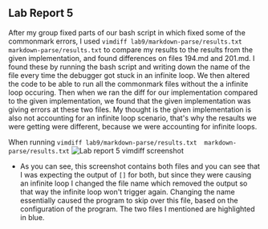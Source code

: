 ## Lab Report 5

After my group fixed parts of our bash script in which fixed some of the commonmark errors, I used `vimdiff lab9/markdown-parse/results.txt  markdown-parse/results.txt` to compare my results to the results from the given implementation, and found differences on files 194.md and 201.md. I found these by running the bash script and writing down the name of the file every time the debugger got stuck in an infinite loop. We then altered the code to be able to run all the commonmark files without the a infinite loop occuring. Then when we ran the diff for our implementation compared to the given implementation, we found that the given implementation was giving errors at these two files. My thought is the given implementation is also not accounting for an infinite loop scenario, that's why the resaults we were getting were different, because we were accounting for infinite loops.

When running `vimdiff lab9/markdown-parse/results.txt  markdown-parse/results.txt`
![Lab report 5 vimdiff screenshot](https://user-images.githubusercontent.com/97641362/158958476-31904625-a73b-4411-96bb-41614c7761ab.png)
- As you can see, this screenshot contains both files and you can see that I was expecting the output of `[]` for both, but since they were causing an
infinite loop I changed the file name which removed the output so that way the infinite loop won't trigger again. Changing the name essentially caused the program to skip over this file, based on the configuration of the program. The two files I mentioned are highlighted in blue.


